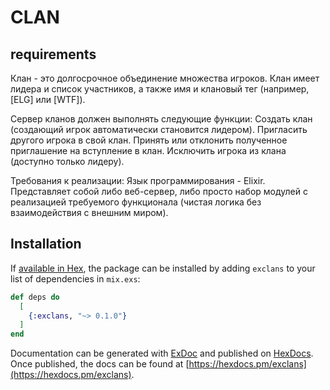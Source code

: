 # CLAN

## requirements

Клан - это долгосрочное объединение множества игроков. Клан имеет лидера и список участников, а также имя и клановый тег (например, [ELG] или [WTF]).
 
Сервер кланов должен выполнять следующие функции:
Создать клан (создающий игрок автоматически становится лидером).
Пригласить другого игрока в свой клан.
Принять или отклонить полученное приглашение на вступление в клан.
Исключить игрока из клана (доступно только лидеру).


Требования к реализации:
Язык программирования - Elixir.
Представляет собой либо веб-сервер, либо просто набор модулей с реализацией требуемого функционала (чистая логика без взаимодействия с внешним миром).

## Installation

If [available in Hex](https://hex.pm/docs/publish), the package can be installed
by adding `exclans` to your list of dependencies in `mix.exs`:

```elixir
def deps do
  [
    {:exclans, "~> 0.1.0"}
  ]
end
```

Documentation can be generated with [ExDoc](https://github.com/elixir-lang/ex_doc)
and published on [HexDocs](https://hexdocs.pm). Once published, the docs can
be found at [https://hexdocs.pm/exclans](https://hexdocs.pm/exclans).


